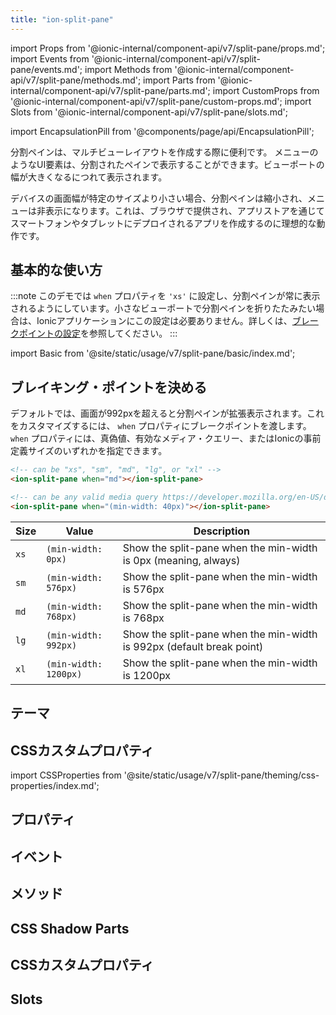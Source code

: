 ```yaml
---
title: "ion-split-pane"
---
```


import Props from '@ionic-internal/component-api/v7/split-pane/props.md';
import Events from '@ionic-internal/component-api/v7/split-pane/events.md';
import Methods from '@ionic-internal/component-api/v7/split-pane/methods.md';
import Parts from '@ionic-internal/component-api/v7/split-pane/parts.md';
import CustomProps from '@ionic-internal/component-api/v7/split-pane/custom-props.md';
import Slots from '@ionic-internal/component-api/v7/split-pane/slots.md';

<head>
  <title>ion-split-pane: Split Plane for Menus and Multi-View Layouts</title>
  <meta name="description" content="ion-split-paneは、マルチビューのアプリレイアウトを作成する際に便利です。これにより、メニューなどのUI要素を、ビューポートの幅が広がるにつれて表示することができます。" />
</head>

import EncapsulationPill from '@components/page/api/EncapsulationPill';

<EncapsulationPill type="shadow" />

分割ペインは、マルチビューレイアウトを作成する際に便利です。
メニューのようなUI要素は、分割されたペインで表示することができます。ビューポートの幅が大きくなるにつれて表示されます。

デバイスの画面幅が特定のサイズより小さい場合、分割ペインは縮小され、メニューは非表示になります。これは、ブラウザで提供され、アプリストアを通じてスマートフォンやタブレットにデプロイされるアプリを作成するのに理想的な動作です。

## 基本的な使い方

:::note
このデモでは `when` プロパティを `'xs'` に設定し、分割ペインが常に表示されるようにしています。小さなビューポートで分割ペインを折りたたみたい場合は、Ionicアプリケーションにこの設定は必要ありません。詳しくは、[ブレークポイントの設定](#setting-breakpoints)を参照してください。
:::

import Basic from '@site/static/usage/v7/split-pane/basic/index.md';

<Basic />

## ブレイキング・ポイントを決める

デフォルトでは、画面が992pxを超えると分割ペインが拡張表示されます。これをカスタマイズするには、 `when` プロパティにブレークポイントを渡します。`when` プロパティには、真偽値、有効なメディア・クエリー、またはIonicの事前定義サイズのいずれかを指定できます。


```html
<!-- can be "xs", "sm", "md", "lg", or "xl" -->
<ion-split-pane when="md"></ion-split-pane>

<!-- can be any valid media query https://developer.mozilla.org/en-US/docs/Web/CSS/Media_Queries/Using_media_queries -->
<ion-split-pane when="(min-width: 40px)"></ion-split-pane>
```


 | Size | Value                 | Description                                                           |
 |------|-----------------------|-----------------------------------------------------------------------|
 | `xs` | `(min-width: 0px)`    | Show the split-pane when the min-width is 0px (meaning, always)       |
 | `sm` | `(min-width: 576px)`  | Show the split-pane when the min-width is 576px                       |
 | `md` | `(min-width: 768px)`  | Show the split-pane when the min-width is 768px                       |
 | `lg` | `(min-width: 992px)`  | Show the split-pane when the min-width is 992px (default break point) |
 | `xl` | `(min-width: 1200px)` | Show the split-pane when the min-width is 1200px                      |
## テーマ

## CSSカスタムプロパティ

import CSSProperties from '@site/static/usage/v7/split-pane/theming/css-properties/index.md';

<CSSProperties />

## プロパティ
<Props />

## イベント
<Events />

## メソッド
<Methods />

## CSS Shadow Parts
<Parts />

## CSSカスタムプロパティ
<CustomProps />

## Slots
<Slots />
